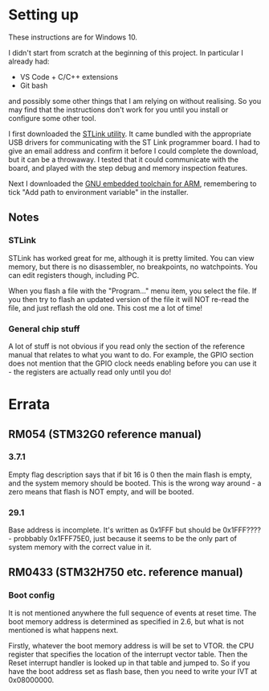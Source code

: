 # Setting up

These instructions are for Windows 10.

I didn't start from scratch at the beginning of this project. In particular I already had:
- VS Code + C/C++ extensions
- Git bash

and possibly some other things that I am relying on without realising. So you may find that the instructions don't work for you until you install or configure some other tool.

I first downloaded the [STLink utility](https://www.st.com/en/development-tools/stsw-link004.html). It came bundled with the appropriate USB drivers for communicating with the ST Link programmer board. I had to give an email address and confirm it before I could complete the download, but it can be a throwaway. I tested that it could communicate with the board, and played with the step debug and memory inspection features.

Next I downloaded the [GNU embedded toolchain for ARM](https://developer.arm.com/tools-and-software/open-source-software/developer-tools/gnu-toolchain/gnu-rm/downloads), remembering to tick "Add path to environment variable" in the installer.

## Notes

### STLink
STLink has worked great for me, although it is pretty limited. You can view memory, but there is no disassembler, no breakpoints, no watchpoints. You can edit registers though, including PC.

When you flash a file with the "Program..." menu item, you select the file. If you then try to flash an updated version of the file it will NOT re-read the file, and just reflash the old one. This cost me a lot of time!

### General chip stuff
A lot of stuff is not obvious if you read only the section of the reference manual that relates to what you want to do. For example, the GPIO section does not mention that the GPIO clock needs enabling before you can use it - the registers are actually read only until you do!

# Errata

## RM054 (STM32G0 reference manual)

### 3.7.1
Empty flag description says that if bit 16 is 0 then the main flash is empty, and the system memory should be booted. This is the wrong way around - a zero means that flash is NOT empty, and will be booted.

### 29.1
Base address is incomplete. It's written as 0x1FFF but should be 0x1FFF???? - probbably 0x1FFF75E0, just because it seems to be the only part of system memory with the correct value in it.


## RM0433 (STM32H750 etc. reference manual)

### Boot config
It is not mentioned anywhere the full sequence of events at reset time. The boot memory address is determined as specified in 2.6, but what is not mentioned is what happens next.

Firstly, whatever the boot memory address is will be set to VTOR. the CPU register that specifies the location of the interrupt vector table. Then the Reset interrupt handler is looked up in that table and jumped to. So if you have the boot address set as flash base, then you need to write your IVT at 0x08000000.
